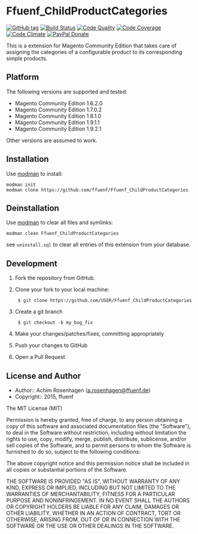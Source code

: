 Ffuenf_ChildProductCategories
=============================
[![GitHub tag](https://img.shields.io/github/tag/ffuenf/Ffuenf_ChildProductCategories.svg)][tag]
[![Build Status](https://img.shields.io/travis/ffuenf/Ffuenf_ChildProductCategories.svg)][travis]
[![Code Quality](https://scrutinizer-ci.com/g/ffuenf/Ffuenf_ChildProductCategories/badges/quality-score.png)][code_quality]
[![Code Coverage](https://scrutinizer-ci.com/g/ffuenf/Ffuenf_ChildProductCategories/badges/coverage.png)][code_coverage]
[![Code Climate](https://codeclimate.com/github/ffuenf/Ffuenf_ChildProductCategories/badges/gpa.svg)][codeclimate_gpa]
[![PayPal Donate](https://img.shields.io/badge/paypal-donate-blue.svg)][paypal_donate]

[tag]: https://github.com/ffuenf/Ffuenf_ChildProductCategories
[travis]: https://travis-ci.org/ffuenf/Ffuenf_ChildProductCategories
[code_quality]: https://scrutinizer-ci.com/g/ffuenf/Ffuenf_ChildProductCategories
[code_coverage]: https://scrutinizer-ci.com/g/ffuenf/Ffuenf_ChildProductCategories
[codeclimate_gpa]: https://codeclimate.com/github/ffuenf/Ffuenf_ChildProductCategories
[paypal_donate]: https://www.paypal.com/cgi-bin/webscr?cmd=_s-xclick&hosted_button_id=J2PQS2WLT2Y8W&item_name=Magento%20Extension%3a%20Ffuenf_ChildProductCategories&item_number=Ffuenf_ChildProductCategories&currency_code=EUR

This is a extension for Magento Community Edition that takes care of assigning the categories of a configurable product to its corresponding simple products.

Platform
--------

The following versions are supported and tested:

* Magento Community Edition 1.6.2.0
* Magento Community Edition 1.7.0.2
* Magento Community Edition 1.8.1.0
* Magento Community Edition 1.9.1.1
* Magento Community Edition 1.9.2.1

Other versions are assumed to work.

Installation
------------

Use [modman](https://github.com/colinmollenhour/modman) to install:
```
modman init
modman clone https://github.com/ffuenf/Ffuenf_ChildProductCategories
```

Deinstallation
--------------

Use [modman](https://github.com/colinmollenhour/modman) to clear all files and symlinks:
```
modman clean Ffuenf_ChildProductCategories
```
see `uninstall.sql` to clear all entries of this extension from your database.

Development
-----------
1. Fork the repository from GitHub.
2. Clone your fork to your local machine:

        $ git clone https://github.com/USER/Ffuenf_ChildProductCategories

3. Create a git branch

        $ git checkout -b my_bug_fix

4. Make your changes/patches/fixes, committing appropriately
5. Push your changes to GitHub
6. Open a Pull Request

License and Author
------------------

- Author:: Achim Rosenhagen (<a.rosenhagen@ffuenf.de>)
- Copyright:: 2015, ffuenf

The MIT License (MIT)

Permission is hereby granted, free of charge, to any person obtaining a copy
of this software and associated documentation files (the "Software"), to deal
in the Software without restriction, including without limitation the rights
to use, copy, modify, merge, publish, distribute, sublicense, and/or sell
copies of the Software, and to permit persons to whom the Software is
furnished to do so, subject to the following conditions:

The above copyright notice and this permission notice shall be included in all
copies or substantial portions of the Software.

THE SOFTWARE IS PROVIDED "AS IS", WITHOUT WARRANTY OF ANY KIND, EXPRESS OR
IMPLIED, INCLUDING BUT NOT LIMITED TO THE WARRANTIES OF MERCHANTABILITY,
FITNESS FOR A PARTICULAR PURPOSE AND NONINFRINGEMENT. IN NO EVENT SHALL THE
AUTHORS OR COPYRIGHT HOLDERS BE LIABLE FOR ANY CLAIM, DAMAGES OR OTHER
LIABILITY, WHETHER IN AN ACTION OF CONTRACT, TORT OR OTHERWISE, ARISING FROM,
OUT OF OR IN CONNECTION WITH THE SOFTWARE OR THE USE OR OTHER DEALINGS IN THE
SOFTWARE.